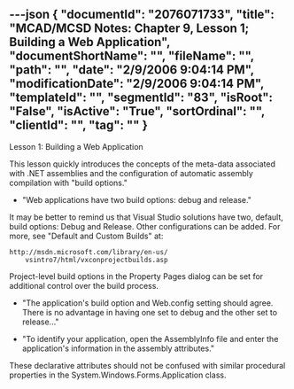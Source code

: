 ---json
{
  "documentId": "2076071733",
  "title": "MCAD/MCSD Notes: Chapter 9, Lesson 1; Building a Web Application",
  "documentShortName": "",
  "fileName": "",
  "path": "",
  "date": "2/9/2006 9:04:14 PM",
  "modificationDate": "2/9/2006 9:04:14 PM",
  "templateId": "",
  "segmentId": "83",
  "isRoot": "False",
  "isActive": "True",
  "sortOrdinal": "",
  "clientId": "",
  "tag": ""
}
---

Lesson 1: Building a Web Application

This lesson quickly introduces the concepts of the meta-data associated with .NET assemblies and the configuration of automatic assembly compilation with &quot;build options.&quot;

* &quot;Web applications have two build options: debug and release.&quot;

It may be better to remind us that Visual Studio solutions have two, default, build options: Debug and Release. Other configurations can be added. For more, see &quot;Default and Custom Builds&quot; at:

    http://msdn.microsoft.com/library/en-us/
        vsintro7/html/vxconprojectbuilds.asp

Project-level build options in the Property Pages dialog can be set for additional control over the build process.

* &quot;The application's build option and Web.config setting should agree. There is no advantage in having one set to debug and the other set to release...&quot;

* &quot;To identify your application, open the AssemblyInfo file and enter the application's information in the assembly attributes.&quot;

These declarative attributes should not be confused with similar procedural properties in the System.Windows.Forms.Application class.
